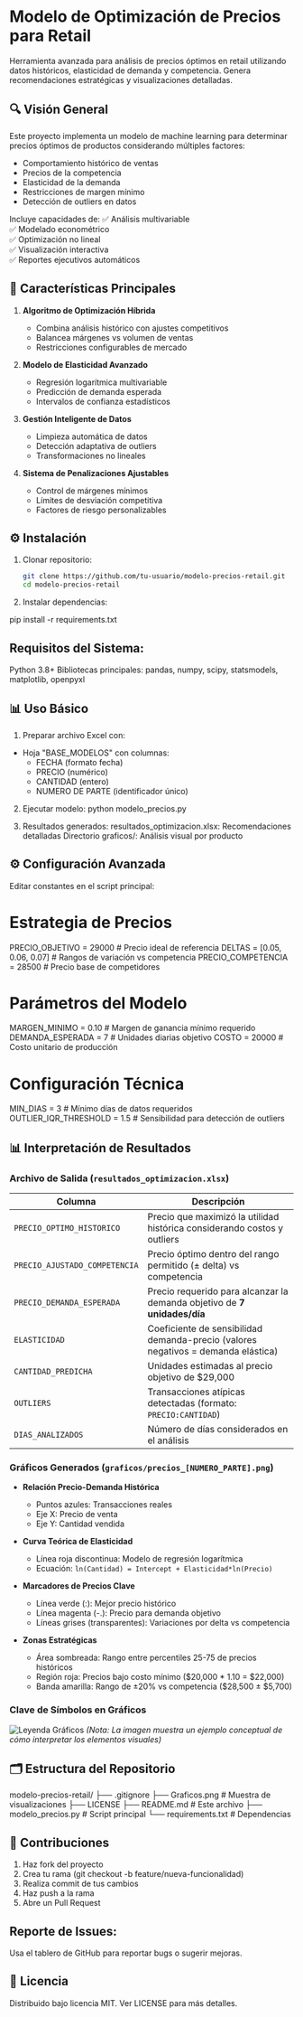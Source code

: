 # Modelo de Optimización de Precios para Retail

Herramienta avanzada para análisis de precios óptimos en retail utilizando datos históricos, elasticidad de demanda y competencia. Genera recomendaciones estratégicas y visualizaciones detalladas.

## 🔍 Visión General

Este proyecto implementa un modelo de machine learning para determinar precios óptimos de productos considerando múltiples factores:
- Comportamiento histórico de ventas
- Precios de la competencia
- Elasticidad de la demanda
- Restricciones de margen mínimo
- Detección de outliers en datos

Incluye capacidades de:
✅ Análisis multivariable  
✅ Modelado econométrico  
✅ Optimización no lineal  
✅ Visualización interactiva  
✅ Reportes ejecutivos automáticos

## 🚀 Características Principales

1. **Algoritmo de Optimización Híbrida**
   - Combina análisis histórico con ajustes competitivos
   - Balancea márgenes vs volumen de ventas
   - Restricciones configurables de mercado

2. **Modelo de Elasticidad Avanzado**
   - Regresión logarítmica multivariable
   - Predicción de demanda esperada
   - Intervalos de confianza estadísticos

3. **Gestión Inteligente de Datos**
   - Limpieza automática de datos
   - Detección adaptativa de outliers
   - Transformaciones no lineales

4. **Sistema de Penalizaciones Ajustables**
   - Control de márgenes mínimos
   - Límites de desviación competitiva
   - Factores de riesgo personalizables

## ⚙️ Instalación

1. Clonar repositorio:
   ```bash
   git clone https://github.com/tu-usuario/modelo-precios-retail.git
   cd modelo-precios-retail

2. Instalar dependencias:

pip install -r requirements.txt

## Requisitos del Sistema:

Python 3.8+
Bibliotecas principales:
pandas, numpy, scipy, statsmodels, matplotlib, openpyxl

## 📊 Uso Básico
1. Preparar archivo Excel con:
- Hoja "BASE_MODELOS" con columnas:
  - FECHA (formato fecha)
  - PRECIO (numérico)
  - CANTIDAD (entero)
  - NUMERO DE PARTE (identificador único)

2. Ejecutar modelo:
   python modelo_precios.py

3. Resultados generados:
   resultados_optimizacion.xlsx: Recomendaciones detalladas
   Directorio graficos/: Análisis visual por producto

## ⚙️ Configuración Avanzada
Editar constantes en el script principal:

# Estrategia de Precios
PRECIO_OBJETIVO = 29000        # Precio ideal de referencia
DELTAS = [0.05, 0.06, 0.07]    # Rangos de variación vs competencia
PRECIO_COMPETENCIA = 28500      # Precio base de competidores

# Parámetros del Modelo
MARGEN_MINIMO = 0.10            # Margen de ganancia mínimo requerido
DEMANDA_ESPERADA = 7            # Unidades diarias objetivo
COSTO = 20000                   # Costo unitario de producción

# Configuración Técnica
MIN_DIAS = 3                    # Mínimo días de datos requeridos
OUTLIER_IQR_THRESHOLD = 1.5     # Sensibilidad para detección de outliers

## 📊 Interpretación de Resultados

### Archivo de Salida (`resultados_optimizacion.xlsx`)

| Columna                     | Descripción                                                                 |
|-----------------------------|-----------------------------------------------------------------------------|
| `PRECIO_OPTIMO_HISTORICO`   | Precio que maximizó la utilidad histórica considerando costos y outliers    |
| `PRECIO_AJUSTADO_COMPETENCIA` | Precio óptimo dentro del rango permitido (± delta) vs competencia           |
| `PRECIO_DEMANDA_ESPERADA`   | Precio requerido para alcanzar la demanda objetivo de **7 unidades/día**    |
| `ELASTICIDAD`               | Coeficiente de sensibilidad demanda-precio (valores negativos = demanda elástica) |
| `CANTIDAD_PREDICHA`         | Unidades estimadas al precio objetivo de $29,000                            |
| `OUTLIERS`                  | Transacciones atípicas detectadas (formato: `PRECIO:CANTIDAD`)              |
| `DIAS_ANALIZADOS`           | Número de días considerados en el análisis                                  |

### Gráficos Generados (`graficos/precios_[NUMERO_PARTE].png`)

- **Relación Precio-Demanda Histórica**
  - Puntos azules: Transacciones reales
  - Eje X: Precio de venta
  - Eje Y: Cantidad vendida

- **Curva Teórica de Elasticidad**
  - Línea roja discontinua: Modelo de regresión logarítmica
  - Ecuación: `ln(Cantidad) = Intercept + Elasticidad*ln(Precio)`

- **Marcadores de Precios Clave**
  - Línea verde (:): Mejor precio histórico
  - Línea magenta (-.): Precio para demanda objetivo
  - Líneas grises (transparentes): Variaciones por delta vs competencia

- **Zonas Estratégicas**
  - Área sombreada: Rango entre percentiles 25-75 de precios históricos
  - Región roja: Precios bajo costo mínimo ($20,000 * 1.10 = $22,000)
  - Banda amarilla: Rango de ±20% vs competencia ($28,500 ± $5,700)

### Clave de Símbolos en Gráficos
![Leyenda Gráficos](https://via.placeholder.com/600x400?text=Ejemplo+Visual+de+Gráfico)
*(Nota: La imagen muestra un ejemplo conceptual de cómo interpretar los elementos visuales)*

## 🗂 Estructura del Repositorio
modelo-precios-retail/
├── .gitignore
├── Graficos.png                # Muestra de visualizaciones
├── LICENSE
├── README.md                   # Este archivo
├── modelo_precios.py           # Script principal
└── requirements.txt            # Dependencias


## 🤝 Contribuciones
1. Haz fork del proyecto
2. Crea tu rama (git checkout -b feature/nueva-funcionalidad)
3. Realiza commit de tus cambios
4. Haz push a la rama
5. Abre un Pull Request

## Reporte de Issues:
Usa el tablero de GitHub para reportar bugs o sugerir mejoras.

## 📄 Licencia
Distribuido bajo licencia MIT. Ver LICENSE para más detalles.





